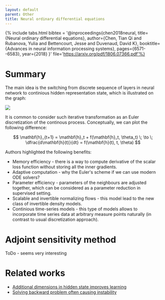 ```yaml
---
layout: default
parent: Other
title: Neural ordinary differential equations
---
```


{% include tabs.html bibtex = '@inproceedings{chen2018neural,
  title={Neural ordinary differential equations},
  author={Chen, Tian Qi and Rubanova, Yulia and Bettencourt, Jesse and Duvenaud, David K},
  booktitle={Advances in neural information processing systems},
  pages={6571--6583},
  year={2018}
}' file='https://arxiv.org/pdf/1806.07366.pdf'%}

# Summary

The main idea is the switching from discrete sequence of layers in neural network to continious hidden representation state, which is illustrated on the graph:

![](../odenet.svg)

It is common to consider such iterative transformation as an Euler discretization of the continous process. Conceptually, we can plot the following difference:

$$
\mathbf{h}_{t+1} = \mathbf{h}_t + f(\mathbf{h}_t, \theta_t) \; \to \; \dfrac{d\mathbf{h}(t)}{dt} = f(\mathbf{h}(t), t, \theta)
$$

Authors highlighted the following benefits:
* Memory efficiency - there is a way to compute derivative of the scalar loss function without storing all the inner gradients.
* Adaptive computation - why the Euler's scheme if we can use modern ODE solvers?
* Parameter efficiency - parameters of the neighbours are adjusted together, which can be considered as a parameter reduction in supervised setting.
* Scalable and invertible normalizing flows - this model lead to the new class of invertible density models.
* Continious time-series models - this type of models allows to incorporate time series data at arbitrary measure points naturally (in contrast to usual discretization approach).

# Adjoint sensitivity method
ToDo - seems very interesting

# Related works
* [Additional dimensions in hidden state improves learning](https://arxiv.org/pdf/1904.01681.pdf)
* [Solving backward problem often causing instability](https://arxiv.org/pdf/1902.10298.pdf)